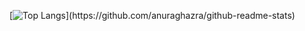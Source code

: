 [![Top Langs](https://github-readme-stats.vercel.app/api/top-langs/?username=albertoaer&theme=dark&layout=compact&?)](https://github.com/anuraghazra/github-readme-stats)
